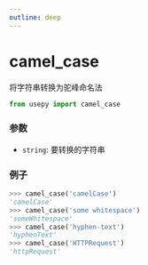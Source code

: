 ```yaml
---
outline: deep
---
```


# camel_case
将字符串转换为驼峰命名法

```python
from usepy import camel_case
```

### 参数

- `string`: 要转换的字符串

### 例子

```python
>>> camel_case('camelCase')
'camelCase'
>>> camel_case('some whitespace')
'someWhitespace'
>>> camel_case('hyphen-text')
'hyphenText'
>>> camel_case('HTTPRequest')
'httpRequest'
```
